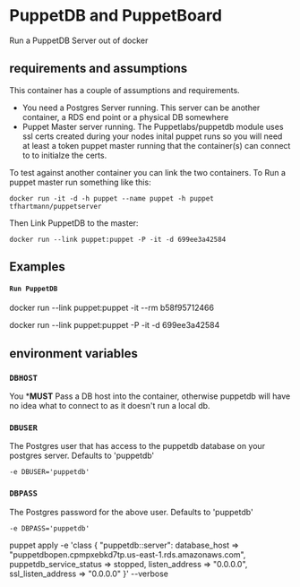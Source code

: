 # PuppetDB and PuppetBoard

Run a PuppetDB Server out of docker

## requirements and assumptions
This container has a couple of assumptions and requirements. 

* You need a Postgres Server running.  This server can be another container, a RDS end point or a physical DB somewhere 
* Puppet Master server running. The Puppetlabs/puppetdb module uses ssl certs created during your nodes inital puppet runs so you will
  need at least a token puppet master running that the container(s) can connect to to initialze the certs. 


To test against another container you can link the two containers. To Run a puppet master run something like this:
```Shell
docker run -it -d -h puppet --name puppet -h puppet tfhartmann/puppetserver
```
Then Link PuppetDB to the master:
```Shell
docker run --link puppet:puppet -P -it -d 699ee3a42584
```

## Examples



#### `Run PuppetDB`


docker run --link puppet:puppet  -it --rm b58f95712466


docker run --link puppet:puppet -P -it -d 699ee3a42584

##  environment variables 
### `DBHOST`
You ***MUST** Pass a DB host into the container, otherwise puppetdb will have no idea what to connect to as it doesn't run a local db.


### `DBUSER`
The Postgres user that has access to the puppetdb database on your postgres server.
Defaults to 'puppetdb'
```Shell
-e DBUSER='puppetdb'
```


### `DBPASS`
The Postgres password for the above user. Defaults to 'puppetdb'
```Shell
-e DBPASS='puppetdb'
```

puppet apply -e 'class { "puppetdb::server": database_host => "puppetdbopen.cpmpxebkd7tp.us-east-1.rds.amazonaws.com", puppetdb_service_status => stopped, listen_address => "0.0.0.0", ssl_listen_address => "0.0.0.0" }' --verbose

